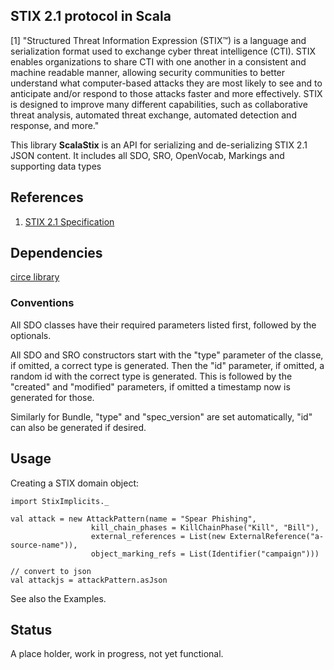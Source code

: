 ## STIX 2.1 protocol in Scala

[1] "Structured Threat Information Expression (STIX™) is a language and serialization format used to exchange cyber threat intelligence (CTI). STIX enables organizations to share CTI with one another in a consistent and machine readable manner, allowing security communities to better understand what computer-based attacks they are most likely to see and to anticipate and/or respond to those attacks faster and more effectively. STIX is designed to improve many different capabilities, such as collaborative threat analysis, automated threat exchange, automated detection and response, and more."

This library **ScalaStix** is an API for serializing and de-serializing STIX 2.1 JSON content.
It includes all SDO, SRO, OpenVocab, Markings and supporting data types

## References
 
1) [STIX 2.1 Specification](https://docs.google.com/document/d/1yvqWaPPnPW-2NiVCLqzRszcx91ffMowfT5MmE9Nsy_w/edit)
   

## Dependencies

 [circe library](https://github.com/circe/circe)
 
 
 
### Conventions

All SDO classes have their required parameters listed first, followed by the optionals. 

All SDO and SRO constructors start with the "type" parameter of the classe, if omitted, a correct type is generated. 
Then the "id" parameter, if omitted, a random id with the correct type is generated.
 This is followed by the "created" and "modified" parameters, if omitted a timestamp now is generated for those.
 
Similarly for Bundle, "type" and "spec_version" are set automatically, "id" can also be generated if desired.  
 
## Usage

Creating a STIX domain object:

    import StixImplicits._
    
    val attack = new AttackPattern(name = "Spear Phishing",
                      kill_chain_phases = KillChainPhase("Kill", "Bill"),
                      external_references = List(new ExternalReference("a-source-name")),
                      object_marking_refs = List(Identifier("campaign")))
                      
    // convert to json
    val attackjs = attackPattern.asJson
                      
                      
 
 See also the Examples.
 
## Status

A place holder, work in progress, not yet functional.
